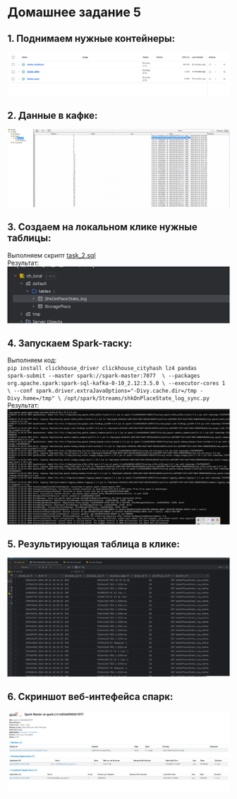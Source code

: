 # Домашнее задание 5
## 1. Поднимаем нужные контейнеры:
![Image alt](https://github.com/AnLucKa/OLAP_WB_Practice/blob/main/Lesson_5/imgs/Screenshot_5.png)
## 2. Данные в кафке:
![Image alt](https://github.com/AnLucKa/OLAP_WB_Practice/blob/main/Lesson_5/imgs/Screenshot_1.png)
## 3. Создаем на локальном клике нужные таблицы:
Выполняем скрипт [task_2.sql](https://github.com/AnLucKa/OLAP_WB_Practice/blob/main/Lesson_5/script.sql)<br>Результат:<br>
![Image alt](https://github.com/AnLucKa/OLAP_WB_Practice/blob/main/Lesson_5/imgs/Screenshot_6.png)
## 4. Запускаем Spark-таску:
Выполняем код:<br>
`pip install clickhouse_driver clickhouse_cityhash lz4 pandas`<br>
`spark-submit --master spark://spark-master:7077  \
    --packages org.apache.spark:spark-sql-kafka-0-10_2.12:3.5.0 \
    --executor-cores 1 \
    --conf spark.driver.extraJavaOptions="-Divy.cache.dir=/tmp -Divy.home=/tmp" \
    /opt/spark/Streams/shkOnPlaceState_log_sync.py`<br>Результат:<br>
![Image alt](https://github.com/AnLucKa/OLAP_WB_Practice/blob/main/Lesson_5/imgs/Screenshot_2.png)
## 5. Результирующая таблица в клике:
![Image alt](https://github.com/AnLucKa/OLAP_WB_Practice/blob/main/Lesson_5/imgs/Screenshot_3.png)
## 6. Скриншот веб-интефейса спарк:
![Image alt](https://github.com/AnLucKa/OLAP_WB_Practice/blob/main/Lesson_5/imgs/Screenshot_4.png)
